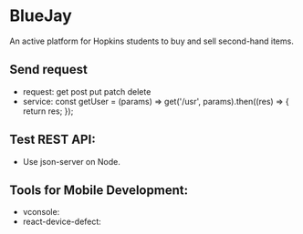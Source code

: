 # BlueJay
An active platform for Hopkins students to buy and sell second-hand items.

## Send request
- request: get post put patch delete
- service: const getUser = (params) => get('/usr', params).then((res) => {
    return res;
});

## Test REST API: 
- Use json-server on Node.

## Tools for Mobile Development:
- vconsole:
- react-device-defect: